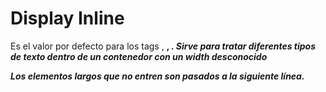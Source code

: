 # Display Inline

Es el valor por defecto para los tags <span>, <b>, <i>.
Sirve para tratar diferentes tipos de texto dentro de un contenedor con un width
desconocido

Los elementos largos que no entren son pasados a la siguiente línea.
